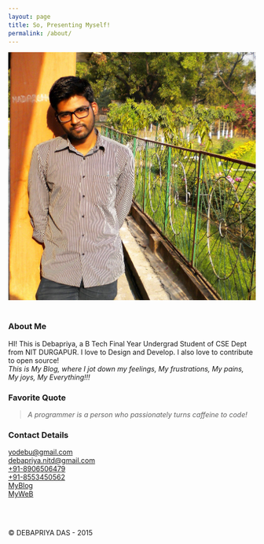 ```yaml
---
layout: page
title: So, Presenting Myself!
permalink: /about/
---
```



![That is Me!](/images/me.jpg "Debapriya Das")<br><br>

### About Me


HI! This is Debapriya, a B Tech Final Year Undergrad Student of CSE Dept from NIT DURGAPUR. I love to Design and Develop. I also love to contribute to open source!<br>
*This is My Blog, where I jot down my feelings, My frustrations, My pains, My joys, My Everything!!!*


### Favorite Quote

> *A programmer is a person who passionately turns caffeine to code!*

### Contact Details

[yodebu@gmail.com](mailto:yodebu@gmail.com)<br>
[debapriya.nitd@gmail.com](mailto:debapriya.nitd@gmail.com)<br>
[+91-8906506479](callto:+91-8906506479)<br>
[+91-8553450562](callto:+91-8553450562)<br>
[MyBlog](https://yodebu-blog.github.io)<br>
[MyWeB](https://yodebu.github.io)<br>




<br><br>

&copy; DEBAPRIYA DAS - 2015
